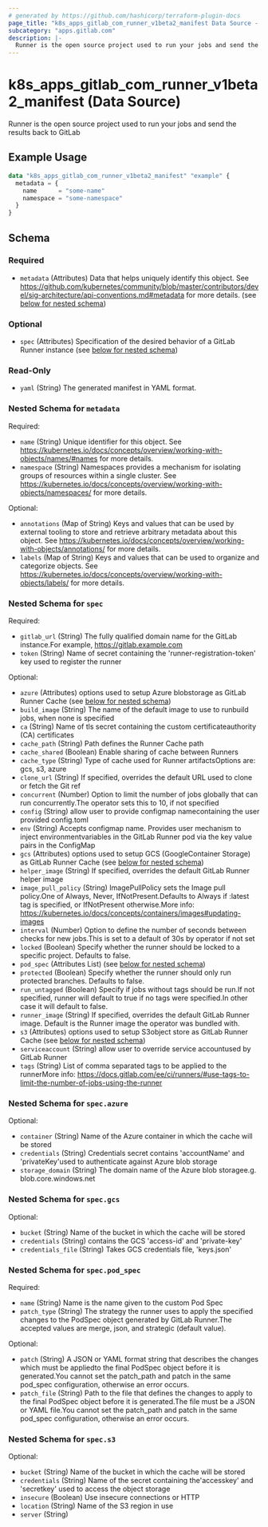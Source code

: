 ```yaml
---
# generated by https://github.com/hashicorp/terraform-plugin-docs
page_title: "k8s_apps_gitlab_com_runner_v1beta2_manifest Data Source - terraform-provider-k8s"
subcategory: "apps.gitlab.com"
description: |-
  Runner is the open source project used to run your jobs and send the results back to GitLab
---
```


# k8s_apps_gitlab_com_runner_v1beta2_manifest (Data Source)

Runner is the open source project used to run your jobs and send the results back to GitLab

## Example Usage

```terraform
data "k8s_apps_gitlab_com_runner_v1beta2_manifest" "example" {
  metadata = {
    name      = "some-name"
    namespace = "some-namespace"
  }
}
```

<!-- schema generated by tfplugindocs -->
## Schema

### Required

- `metadata` (Attributes) Data that helps uniquely identify this object. See https://github.com/kubernetes/community/blob/master/contributors/devel/sig-architecture/api-conventions.md#metadata for more details. (see [below for nested schema](#nestedatt--metadata))

### Optional

- `spec` (Attributes) Specification of the desired behavior of a GitLab Runner instance (see [below for nested schema](#nestedatt--spec))

### Read-Only

- `yaml` (String) The generated manifest in YAML format.

<a id="nestedatt--metadata"></a>
### Nested Schema for `metadata`

Required:

- `name` (String) Unique identifier for this object. See https://kubernetes.io/docs/concepts/overview/working-with-objects/names/#names for more details.
- `namespace` (String) Namespaces provides a mechanism for isolating groups of resources within a single cluster. See https://kubernetes.io/docs/concepts/overview/working-with-objects/namespaces/ for more details.

Optional:

- `annotations` (Map of String) Keys and values that can be used by external tooling to store and retrieve arbitrary metadata about this object. See https://kubernetes.io/docs/concepts/overview/working-with-objects/annotations/ for more details.
- `labels` (Map of String) Keys and values that can be used to organize and categorize objects. See https://kubernetes.io/docs/concepts/overview/working-with-objects/labels/ for more details.


<a id="nestedatt--spec"></a>
### Nested Schema for `spec`

Required:

- `gitlab_url` (String) The fully qualified domain name for the GitLab instance.For example, https://gitlab.example.com
- `token` (String) Name of secret containing the 'runner-registration-token' key used to register the runner

Optional:

- `azure` (Attributes) options used to setup Azure blobstorage as GitLab Runner Cache (see [below for nested schema](#nestedatt--spec--azure))
- `build_image` (String) The name of the default image to use to runbuild jobs, when none is specified
- `ca` (String) Name of tls secret containing the custom certificateauthority (CA) certificates
- `cache_path` (String) Path defines the Runner Cache path
- `cache_shared` (Boolean) Enable sharing of cache between Runners
- `cache_type` (String) Type of cache used for Runner artifactsOptions are: gcs, s3, azure
- `clone_url` (String) If specified, overrides the default URL used to clone or fetch the Git ref
- `concurrent` (Number) Option to limit the number of jobs globally that can run concurrently.The operator sets this to 10, if not specified
- `config` (String) allow user to provide configmap namecontaining the user provided config.toml
- `env` (String) Accepts configmap name. Provides user mechanism to inject environmentvariables in the GitLab Runner pod via the key value pairs in the ConfigMap
- `gcs` (Attributes) options used to setup GCS (GoogleContainer Storage) as GitLab Runner Cache (see [below for nested schema](#nestedatt--spec--gcs))
- `helper_image` (String) If specified, overrides the default GitLab Runner helper image
- `image_pull_policy` (String) ImagePullPolicy sets the Image pull policy.One of Always, Never, IfNotPresent.Defaults to Always if :latest tag is specified, or IfNotPresent otherwise.More info: https://kubernetes.io/docs/concepts/containers/images#updating-images
- `interval` (Number) Option to define the number of seconds between checks for new jobs.This is set to a default of 30s by operator if not set
- `locked` (Boolean) Specify whether the runner should be locked to a specific project. Defaults to false.
- `pod_spec` (Attributes List) (see [below for nested schema](#nestedatt--spec--pod_spec))
- `protected` (Boolean) Specify whether the runner should only run protected branches. Defaults to false.
- `run_untagged` (Boolean) Specify if jobs without tags should be run.If not specified, runner will default to true if no tags were specified.In other case it will default to false.
- `runner_image` (String) If specified, overrides the default GitLab Runner image. Default is the Runner image the operator was bundled with.
- `s3` (Attributes) options used to setup S3object store as GitLab Runner Cache (see [below for nested schema](#nestedatt--spec--s3))
- `serviceaccount` (String) allow user to override service accountused by GitLab Runner
- `tags` (String) List of comma separated tags to be applied to the runnerMore info: https://docs.gitlab.com/ee/ci/runners/#use-tags-to-limit-the-number-of-jobs-using-the-runner

<a id="nestedatt--spec--azure"></a>
### Nested Schema for `spec.azure`

Optional:

- `container` (String) Name of the Azure container in which the cache will be stored
- `credentials` (String) Credentials secret contains 'accountName' and 'privateKey'used to authenticate against Azure blob storage
- `storage_domain` (String) The domain name of the Azure blob storagee.g. blob.core.windows.net


<a id="nestedatt--spec--gcs"></a>
### Nested Schema for `spec.gcs`

Optional:

- `bucket` (String) Name of the bucket in which the cache will be stored
- `credentials` (String) contains the GCS 'access-id' and 'private-key'
- `credentials_file` (String) Takes GCS credentials file, 'keys.json'


<a id="nestedatt--spec--pod_spec"></a>
### Nested Schema for `spec.pod_spec`

Required:

- `name` (String) Name is the name given to the custom Pod Spec
- `patch_type` (String) The strategy the runner uses to apply the specified changes to the PodSpec object generated by GitLab Runner.The accepted values are merge, json, and strategic (default value).

Optional:

- `patch` (String) A JSON or YAML format string that describes the changes which must be appliedto the final PodSpec object before it is generated.You cannot set the patch_path and patch in the same pod_spec configuration, otherwise an error occurs.
- `patch_file` (String) Path to the file that defines the changes to apply to the final PodSpec object before it is generated.The file must be a JSON or YAML file.You cannot set the patch_path and patch in the same pod_spec configuration, otherwise an error occurs.


<a id="nestedatt--spec--s3"></a>
### Nested Schema for `spec.s3`

Optional:

- `bucket` (String) Name of the bucket in which the cache will be stored
- `credentials` (String) Name of the secret containing the'accesskey' and 'secretkey' used to access the object storage
- `insecure` (Boolean) Use insecure connections or HTTP
- `location` (String) Name of the S3 region in use
- `server` (String)
